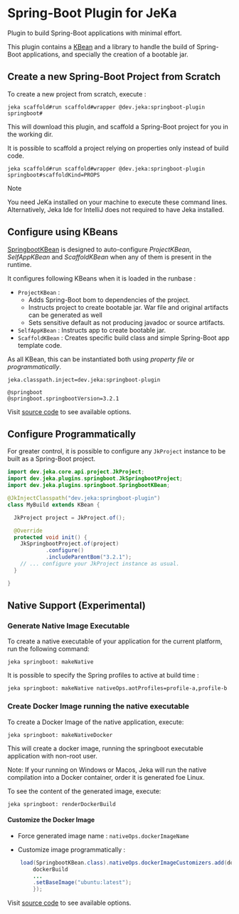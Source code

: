 # Spring-Boot Plugin for JeKa

Plugin to build Spring-Boot applications with minimal effort. <br/>

This plugin contains a [KBean](src/dev/jeka/plugins/springboot/SpringbootKBean.java) and a library to handle the build of Spring-Boot applications, and specially 
the creation of a bootable jar.

## Create a new Spring-Boot Project from Scratch

To create a new project from scratch, execute :

```shell
jeka scaffold#run scaffold#wrapper @dev.jeka:springboot-plugin springboot#
``` 
This will download this plugin, and scaffold a Spring-Boot project for you in the working dir.

It is possible to scaffold a project relying on properties only instead of build code.
```shell
jeka scaffold#run scaffold#wrapper @dev.jeka:springboot-plugin springboot#scaffoldKind=PROPS
``` 

> [!NOTE]
> You need JeKa installed on your machine to execute these command lines.
  Alternatively, Jeka Ide for IntelliJ does not required to have Jeka installed.


## Configure using KBeans 

[SpringbootKBean](src/dev/jeka/plugins/springboot/SpringbootKBean.java) is designed to auto-configure
*ProjectKBean*, *SelfAppKBean* and *ScaffoldKBean* when any of them is present in the runtime.

It configures following KBeans when it is loaded in the runbase :
- `ProjectKBean` : 
  - Adds Spring-Boot bom to dependencies of the project.
  - Instructs project to create bootable jar. War file and original artifacts can be generated as well
  - Sets sensitive default as not producing javadoc or source artifacts.
- `SelfAppKBean` : Instructs app to create bootable jar.
- `ScaffoldKBean` : Creates specific build class and simple Spring-Boot app template code.

As all KBean, this can be instantiated both using *property file* or *programmatically*.

```properties
jeka.classpath.inject=dev.jeka:springboot-plugin

@springboot
@springboot.springbootVersion=3.2.1
```
Visit [source code](src/dev/jeka/plugins/springboot/SpringbootKBean.java) to see available options.

## Configure Programmatically

For greater control, it is possible to configure any `JkProject` instance to be built as a Spring-Boot project.

```java
import dev.jeka.core.api.project.JkProject;
import dev.jeka.plugins.springboot.JkSpringbootProject;
import dev.jeka.plugins.springboot.SpringbootKBean;

@JkInjectClasspath("dev.jeka:springboot-plugin")
class MyBuild extends KBean {

  JkProject project = JkProject.of();

  @Override
  protected void init() {
    JkSpringbootProject.of(project)
            .configure()
            .includeParentBom("3.2.1");
    // ... configure your JkProject instance as usual.
  }

}
```

## Native Support (Experimental)

### Generate Native Image Executable

To create a native executable of your application for the current platform, run the following command:

```shell
jeka springboot: makeNative
```

It is possible to specify the Spring profiles to active at build time :

```shell
jeka springboot: makeNative nativeOps.aotProfiles=profile-a,profile-b
```

### Create Docker Image running the native executable

To create a Docker Image of the native application, execute:

```shell
jeka springboot: makeNativeDocker
```

This will create a docker image, running the springboot executable application with non-root user.

Note:
If your running on Windows or Macos, Jeka will run the native compilation into a Docker container, order it is generated 
foe Linux.

To see the content of the generated image, execute:

```shell
jeka springboot: renderDockerBuild
```
#### Customize the Docker Image

- Force generated image name : `nativeOps.dockerImageName`

- Customize image programmatically :

```java
    load(SpringbootKBean.class).nativeOps.dockerImageCustomizers.add(dockerBuild -> {
        dockerBuild
        ...
        .setBaseImage("ubuntu:latest");
        });
```


Visit [source code](src/dev/jeka/plugins/springboot/JkSpringbootProject) to see available options.




